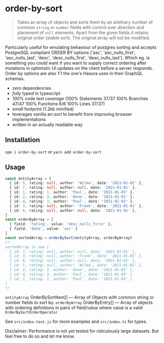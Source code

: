 # order-by-sort

> Takes an array of objects and sorts them by an arbitrary number of common `string` or `number` fields with control over direction and placement of `null` elements. Apart from the given fields it retains original order (stable sort). The original array will not be modified.

Particularly useful for emulating behaviour of postgres sorting and accepts PostgreSQL compliant ORDER BY options ('asc', 'asc_nulls_first', 'asc_nulls_last', 'desc', 'desc_nulls_first', 'desc_nulls_last'). Which eg. is something you could want if you want to supply correct ordering after mutations in optimistic UI updates on the client before a server responds. Order by options are also 1:1 the one's Hasura uses in their GraphQL schemas.

- *zero* dependencies
- *fully typed* in typescript
- *100%* code test *coverage* (100% Statements 37/37 100% Branches 47/47 100% Functions 6/6 100% Lines 37/37)
- *small* footprint (1.2kb minified)
- leverages vanilla arr.sort to benefit from improving browser implementations
- written in an actually readable way

## Installation

`npm i order-by-sort` or `yarn add order-by-sort`

## Usage

```typescript
const entityArray = [
  { id: 5, rating: null, author: 'Wilma', date: '2021-01-02' },
  { id: 7, rating: null, author: null, date: '2021-01-01' },
  { id: 1, rating: 1, author: 'Paul', date: '2021-01-03' },
  { id: 2, rating: 3, author: 'Anne', date: '2021-01-01' },
  { id: 4, rating: 3, author: 'Paul', date: '2021-01-03' },
  { id: 3, rating: null, author: 'Frank', date: '2021-01-01' },
  { id: 6, rating: null, author: null, date: '2021-01-01' },
]
const orderByArray = [
  { field: 'rating', value: 'desc_nulls_first' },
  { field: 'date', value: 'asc' }
]
const sortedArray = orderBySort(entityArray, orderByArray)
/*
sortedArray is now [
  { id: 7, rating: null, author: null, date: '2021-01-01' },
  { id: 3, rating: null, author: 'Frank', date: '2021-01-01' },
  { id: 6, rating: null, author: null, date: '2021-01-01' },
  { id: 5, rating: null, author: 'Wilma', date: '2021-01-02' },
  { id: 2, rating: 3, author: 'Anne', date: '2021-01-01' },
  { id: 4, rating: 3, author: 'Paul', date: '2021-01-03' },
  { id: 1, rating: 1, author: 'Paul', date: '2021-01-03' }
]
*/
```

`entityArray` OrderBySortItem[] — Array of Objects with common string or number fields to sort by.
`orderByArray` OrderByEntry[] — Array of objects with ordering definitions in pairs of field/value where value is a valid `OrderBySortOrderOperator`

See `src/index.test.js` for more examples and `src/index.ts` for types.

Disclaimer: Performance is not yet tested for ridiculously large datasets. But feel free to do so and let me know.
